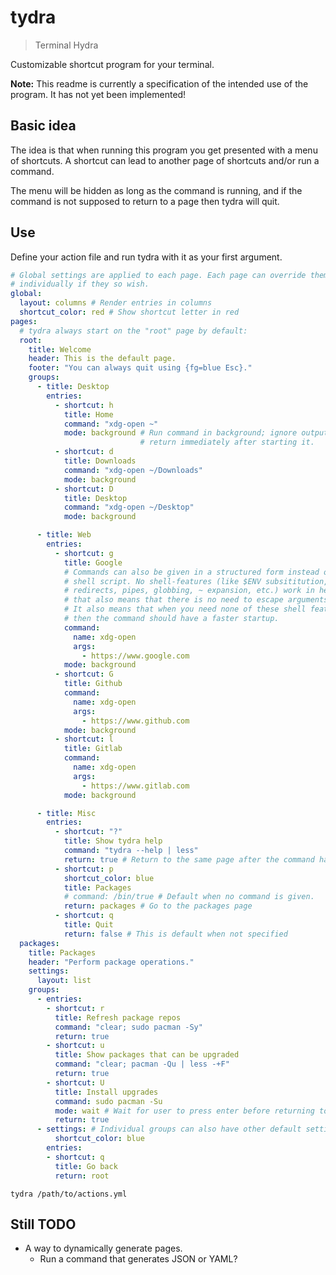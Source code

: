# tydra

> Terminal Hydra

Customizable shortcut program for your terminal.

**Note:** This readme is currently a specification of the intended use of the
program. It has not yet been implemented!

## Basic idea

The idea is that when running this program you get presented with a menu of
shortcuts. A shortcut can lead to another page of shortcuts and/or run a
command.

The menu will be hidden as long as the command is running, and if the command
is not supposed to return to a page then tydra will quit.

## Use

Define your action file and run tydra with it as your first argument.

```yaml
# Global settings are applied to each page. Each page can override them
# individually if they so wish.
global:
  layout: columns # Render entries in columns
  shortcut_color: red # Show shortcut letter in red
pages:
  # tydra always start on the "root" page by default:
  root:
    title: Welcome
    header: This is the default page.
    footer: "You can always quit using {fg=blue Esc}."
    groups:
      - title: Desktop
        entries:
          - shortcut: h
            title: Home
            command: "xdg-open ~"
            mode: background # Run command in background; ignore output and
                             # return immediately after starting it.
          - shortcut: d
            title: Downloads
            command: "xdg-open ~/Downloads"
            mode: background
          - shortcut: D
            title: Desktop
            command: "xdg-open ~/Desktop"
            mode: background

      - title: Web
        entries:
          - shortcut: g
            title: Google
            # Commands can also be given in a structured form instead of as a
            # shell script. No shell-features (like $ENV subsititution,
            # redirects, pipes, globbing, ~ expansion, etc.) work in here, but
            # that also means that there is no need to escape arguments.
            # It also means that when you need none of these shell features,
            # then the command should have a faster startup.
            command:
              name: xdg-open
              args:
                - https://www.google.com
            mode: background
          - shortcut: G
            title: Github
            command:
              name: xdg-open
              args:
                - https://www.github.com
            mode: background
          - shortcut: l
            title: Gitlab
            command:
              name: xdg-open
              args:
                - https://www.gitlab.com
            mode: background

      - title: Misc
        entries:
          - shortcut: "?"
            title: Show tydra help
            command: "tydra --help | less"
            return: true # Return to the same page after the command has finished.
          - shortcut: p
            shortcut_color: blue
            title: Packages
            # command: /bin/true # Default when no command is given.
            return: packages # Go to the packages page
          - shortcut: q
            title: Quit
            return: false # This is default when not specified
  packages:
    title: Packages
    header: "Perform package operations."
    settings:
      layout: list
    groups:
      - entries:
        - shortcut: r
          title: Refresh package repos
          command: "clear; sudo pacman -Sy"
          return: true
        - shortcut: u
          title: Show packages that can be upgraded
          command: "clear; pacman -Qu | less -+F"
          return: true
        - shortcut: U
          title: Install upgrades
          command: sudo pacman -Su
          mode: wait # Wait for user to press enter before returning to menu
          return: true
      - settings: # Individual groups can also have other default settings
          shortcut_color: blue
        entries:
        - shortcut: q
          title: Go back
          return: root
```

```
tydra /path/to/actions.yml
```

## Still TODO

- A way to dynamically generate pages.
  - Run a command that generates JSON or YAML?
